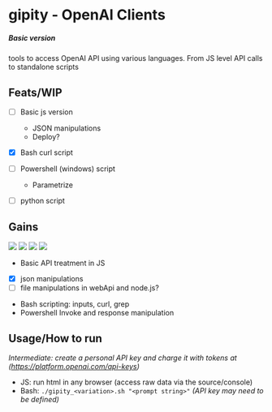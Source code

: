 # gipity - OpenAI Clients

##### _Basic version_
tools to access OpenAI API using various languages. From JS level API calls to standalone scripts

## Feats/WIP

- [ ] Basic js version
    - JSON manipulations
    - Deploy?
- [x] Bash curl script
- [ ] Powershell (windows) script
    - Parametrize
- [ ] python script


## Gains

![](https://shields.io/badge/-javascript-4377cb?logo=javascript)
![](https://shields.io/badge/-bash-4377cb?logo=gnubash)
![](https://shields.io/badge/-powershell-4377cb?logo=powershell)
![](https://shields.io/badge/-json-4377cb?logo=json)

- Basic API treatment in JS
- [x] json manipulations
- [ ] file manipulations in webApi and node.js?
- Bash scripting: inputs, curl, grep
- Powershell Invoke and response manipulation

## Usage/How to run

*Intermediate: create a personal API key and charge it with tokens at (https://platform.openai.com/api-keys)*
- JS: run html in any browser (access raw data via the source/console)
- Bash: ```./gipity_<variation>.sh "<prompt string>"``` *(API key may need to be defined)*
